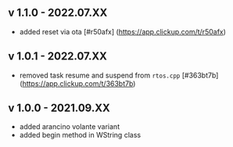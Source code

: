 
## v 1.1.0 - 2022.07.XX
* added reset via ota [#r50afx] (https://app.clickup.com/t/r50afx)

## v 1.0.1 - 2022.07.XX
* removed task resume and suspend from `rtos.cpp` [#363bt7b] (https://app.clickup.com/t/363bt7b)

## v 1.0.0 - 2021.09.XX

* added arancino volante variant
* added begin method in WString class

